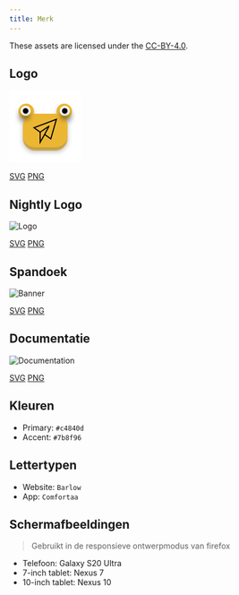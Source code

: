 ```yaml
---
title: Merk
---
```


These assets are licensed under the [CC-BY-4.0](https://github.com/LinwoodDev/Butterfly/blob/develop/BRANDING_LICENSE).

## Logo

![Logo](/img/logo.svg)

[SVG](/img/logo.svg) [PNG](/img/logo.png)

## Nightly Logo

![Logo](/img/nightly.svg)

[SVG](/img/nightly.svg) [PNG](/img/nightly.png)

## Spandoek

![Banner](/img/banner.svg)

[SVG](/img/banner.svg) [PNG](/img/banner.png)

## Documentatie

![Documentation](/img/docs.svg)

[SVG](/img/docs.svg) [PNG](/img/docs.png)

## Kleuren

- Primary: `#c4840d`
- Accent: `#7b8f96`

## Lettertypen

- Website: `Barlow`
- App: `Comfortaa`

## Schermafbeeldingen

> Gebruikt in de responsieve ontwerpmodus van firefox

- Telefoon: Galaxy S20 Ultra
- 7-inch tablet: Nexus 7
- 10-inch tablet: Nexus 10
